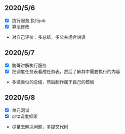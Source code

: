 ## 2020/5/6
 - [x] 执行服务,执行job
 - [x] 算法修改
* 对自己评价：多总结，多公共场合讲话

## 2020/5/7
 - [x] 鹏哥讲解执行服务
 - [x] 把调度任务表看成任务表，然后了解其中需要执行的内容
* 多做类似的总结，然后制作属于自己的模板

## 2020/5/8
 - [x] 单元测试
 - [x] qrtz调度框架
* 尽量去解决问题，多提交代码